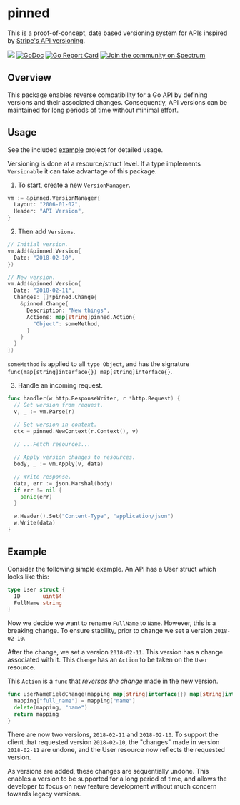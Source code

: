 # pinned

This is a proof-of-concept, date based versioning system for APIs inspired by [Stripe's API versioning](https://stripe.com/blog/api-versioning).

![](https://github.com/sjkaliski/pinned/workflows/Go/badge.svg)
[![GoDoc](https://godoc.org/github.com/sjkaliski/pinned?status.svg)](https://godoc.org/github.com/sjkaliski/pinned)
[![Go Report Card](https://goreportcard.com/badge/github.com/sjkaliski/pinned)](https://goreportcard.com/report/github.com/sjkaliski/pinned)
[![Join the community on Spectrum](https://withspectrum.github.io/badge/badge.svg)](https://spectrum.chat/pinned)

## Overview

This package enables reverse compatibility for a Go API by defining versions and their associated changes. Consequently, API versions can be maintained for long periods of time without minimal effort.

## Usage

See the included [example](/example) project for detailed usage.

Versioning is done at a resource/struct level. If a type implements `Versionable` it can take advantage of this package.

1. To start, create a new `VersionManager`.

```go
vm := &pinned.VersionManager{
  Layout: "2006-01-02",
  Header: "API Version",
}
```

2. Then add `Versions`.

```go
// Initial version.
vm.Add(&pinned.Version{
  Date: "2018-02-10",
})

// New version.
vm.Add(&pinned.Version{
  Date: "2018-02-11",
  Changes: []*pinned.Change{
    &pinned.Change{
      Description: "New things",
      Actions: map[string]pinned.Action{
        "Object": someMethod,
      }
    }
  }
})
```

`someMethod` is applied to all `type Object`, and has the signature `func(map[string]interface{}) map[string]interface{}`. 

3. Handle an incoming request.

```go
func handler(w http.ResponseWriter, r *http.Request) {
  // Get version from request.
  v, _ := vm.Parse(r)

  // Set version in context.
  ctx = pinned.NewContext(r.Context(), v)
  
  // ...Fetch resources...

  // Apply version changes to resources.
  body, _ := vm.Apply(v, data)

  // Write response.
  data, err := json.Marshal(body)
  if err != nil {
    panic(err)
  }

  w.Header().Set("Content-Type", "application/json")
  w.Write(data)
}
```

## Example

Consider the following simple example. An API has a User struct which looks like this:

```go
type User struct {
  ID       uint64
  FullName string
}
```

Now we decide we want to rename `FullName` to `Name`. However, this is a breaking change. To ensure stability, prior to change we set a version `2018-02-10`.

After the change, we set a version `2018-02-11`. This version has a change associated with it. This `Change` has an `Action` to be taken on the `User` resource.

This `Action` is a `func` that _reverses the change_ made in the new version.

```go
func userNameFieldChange(mapping map[string]interface{}) map[string]interface{} {
  mapping["full_name"] = mapping["name"]
  delete(mapping, "name")
  return mapping
}
```

There are now two versions, `2018-02-11` and `2018-02-10`. To support the client that requested version `2018-02-10`, the "changes" made in version `2018-02-11` are undone, and the User resource now reflects the requested version.

As versions are added, these changes are sequentially undone. This enables a version to be supported for a long period of time, and allows the developer to focus on new feature development without much concern towards legacy versions.
